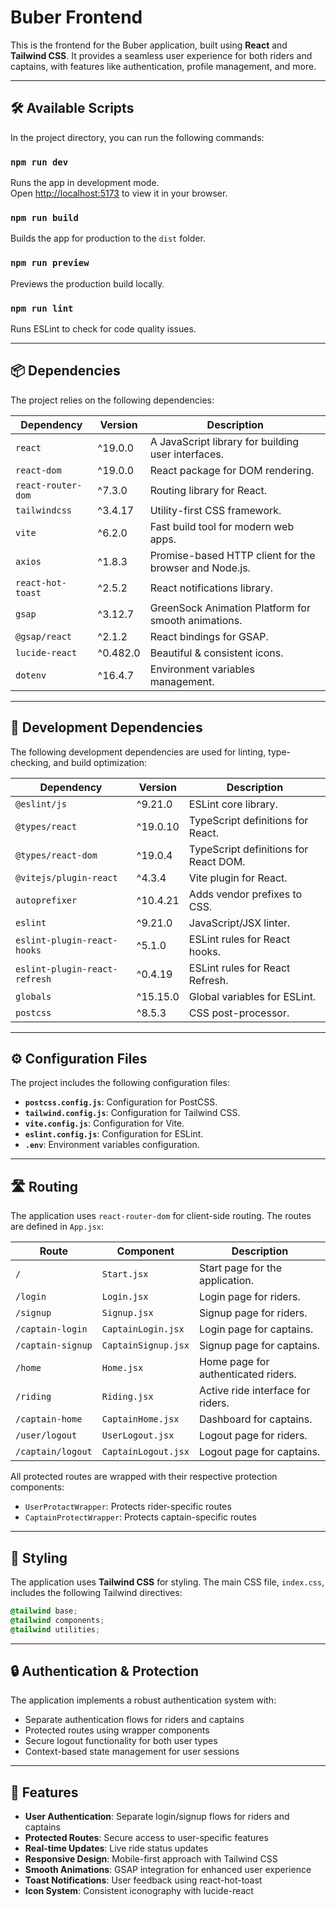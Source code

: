 # Buber Frontend

This is the frontend for the Buber application, built using **React** and **Tailwind CSS**. It provides a seamless user experience for both riders and captains, with features like authentication, profile management, and more.

---

## 🛠️ **Available Scripts**

In the project directory, you can run the following commands:

### `npm run dev`
Runs the app in development mode.\
Open [http://localhost:5173](http://localhost:5173) to view it in your browser.

### `npm run build`
Builds the app for production to the `dist` folder.

### `npm run preview`
Previews the production build locally.

### `npm run lint`
Runs ESLint to check for code quality issues.

---

## 📦 **Dependencies**

The project relies on the following dependencies:

| Dependency            | Version   | Description                          |
|-----------------------|-----------|--------------------------------------|
| `react`              | ^19.0.0   | A JavaScript library for building user interfaces. |
| `react-dom`          | ^19.0.0   | React package for DOM rendering.     |
| `react-router-dom`   | ^7.3.0    | Routing library for React.           |
| `tailwindcss`        | ^3.4.17   | Utility-first CSS framework.         |
| `vite`               | ^6.2.0    | Fast build tool for modern web apps. |
| `axios`              | ^1.8.3    | Promise-based HTTP client for the browser and Node.js. |
| `react-hot-toast`    | ^2.5.2    | React notifications library.         |
| `gsap`               | ^3.12.7   | GreenSock Animation Platform for smooth animations. |
| `@gsap/react`        | ^2.1.2    | React bindings for GSAP.             |
| `lucide-react`       | ^0.482.0  | Beautiful & consistent icons.        |
| `dotenv`             | ^16.4.7   | Environment variables management.    |

---

## 🔧 **Development Dependencies**

The following development dependencies are used for linting, type-checking, and build optimization:

| Dependency                     | Version   | Description                          |
|--------------------------------|-----------|--------------------------------------|
| `@eslint/js`                  | ^9.21.0   | ESLint core library.                 |
| `@types/react`                | ^19.0.10  | TypeScript definitions for React.    |
| `@types/react-dom`            | ^19.0.4   | TypeScript definitions for React DOM.|
| `@vitejs/plugin-react`        | ^4.3.4    | Vite plugin for React.               |
| `autoprefixer`                | ^10.4.21  | Adds vendor prefixes to CSS.         |
| `eslint`                      | ^9.21.0   | JavaScript/JSX linter.               |
| `eslint-plugin-react-hooks`   | ^5.1.0    | ESLint rules for React hooks.        |
| `eslint-plugin-react-refresh` | ^0.4.19   | ESLint rules for React Refresh.      |
| `globals`                     | ^15.15.0  | Global variables for ESLint.         |
| `postcss`                     | ^8.5.3    | CSS post-processor.                  |

---

## ⚙️ **Configuration Files**

The project includes the following configuration files:

- **`postcss.config.js`**: Configuration for PostCSS.
- **`tailwind.config.js`**: Configuration for Tailwind CSS.
- **`vite.config.js`**: Configuration for Vite.
- **`eslint.config.js`**: Configuration for ESLint.
- **`.env`**: Environment variables configuration.

---

## 🛣️ **Routing**

The application uses `react-router-dom` for client-side routing. The routes are defined in `App.jsx`:

| Route               | Component            | Description                          |
|---------------------|----------------------|--------------------------------------|
| `/`                | `Start.jsx`          | Start page for the application.      |
| `/login`           | `Login.jsx`          | Login page for riders.               |
| `/signup`          | `Signup.jsx`         | Signup page for riders.              |
| `/captain-login`   | `CaptainLogin.jsx`   | Login page for captains.             |
| `/captain-signup`  | `CaptainSignup.jsx`  | Signup page for captains.            |
| `/home`            | `Home.jsx`           | Home page for authenticated riders.  |
| `/riding`          | `Riding.jsx`         | Active ride interface for riders.    |
| `/captain-home`    | `CaptainHome.jsx`    | Dashboard for captains.              |
| `/user/logout`     | `UserLogout.jsx`     | Logout page for riders.              |
| `/captain/logout`  | `CaptainLogout.jsx`  | Logout page for captains.            |

All protected routes are wrapped with their respective protection components:
- `UserProtactWrapper`: Protects rider-specific routes
- `CaptainProtectWrapper`: Protects captain-specific routes

---

## 🎨 **Styling**

The application uses **Tailwind CSS** for styling. The main CSS file, `index.css`, includes the following Tailwind directives:

```css
@tailwind base;
@tailwind components;
@tailwind utilities;
```

---



## 🔒 **Authentication & Protection**

The application implements a robust authentication system with:
- Separate authentication flows for riders and captains
- Protected routes using wrapper components
- Secure logout functionality for both user types
- Context-based state management for user sessions

---

## 🎯 **Features**

- **User Authentication**: Separate login/signup flows for riders and captains
- **Protected Routes**: Secure access to user-specific features
- **Real-time Updates**: Live ride status updates
- **Responsive Design**: Mobile-first approach with Tailwind CSS
- **Smooth Animations**: GSAP integration for enhanced user experience
- **Toast Notifications**: User feedback using react-hot-toast
- **Icon System**: Consistent iconography with lucide-react

